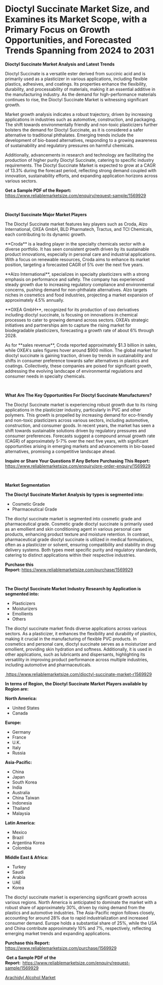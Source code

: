 <p><h1>Dioctyl Succinate Market Size, and Examines its Market Scope, with a Primary Focus on Growth Opportunities, and Forecasted Trends Spanning from 2024 to 2031</h1></p><p><strong>Dioctyl Succinate Market Analysis and Latest Trends</strong></p>
<p><p>Dioctyl Succinate is a versatile ester derived from succinic acid and is primarily used as a plasticizer in various applications, including flexible plastics, adhesives, and coatings. Its properties enhance the flexibility, durability, and processability of materials, making it an essential additive in the manufacturing industry. As the demand for high-performance materials continues to rise, the Dioctyl Succinate Market is witnessing significant growth.</p><p>Market growth analysis indicates a robust trajectory, driven by increasing applications in industries such as automotive, construction, and packaging. The shift towards environmentally friendly and non-toxic plasticizers further bolsters the demand for Dioctyl Succinate, as it is considered a safer alternative to traditional phthalates. Emerging trends include the development of bio-based alternatives, responding to a growing awareness of sustainability and regulatory pressures on harmful chemicals.</p><p>Additionally, advancements in research and technology are facilitating the production of higher purity Dioctyl Succinate, catering to specific industry requirements. The Dioctyl Succinate Market is expected to grow at a CAGR of 13.3% during the forecast period, reflecting strong demand coupled with innovation, sustainability efforts, and expanding application horizons across various sectors.</p></p>
<p><strong>Get a Sample PDF of the Report:&nbsp;</strong> <a href="https://www.reliablemarketsize.com/enquiry/request-sample/1569929?utm_campaign=1939&utm_medium=2&utm_source=Github&utm_content=ia&utm_term=29122024&utm_id=dioctyl-succinate">https://www.reliablemarketsize.com/enquiry/request-sample/1569929</a></p>
<p>&nbsp;</p>
<p><strong>Dioctyl Succinate Major Market Players</strong></p>
<p><p>The Dioctyl Succinate market features key players such as Croda, Alzo International, OXEA GmbH, BLD Pharmatech, Tractus, and TCI Chemicals, each contributing to its dynamic growth. </p><p>**Croda** is a leading player in the specialty chemicals sector with a diverse portfolio. It has seen consistent growth driven by its sustainable product innovations, especially in personal care and industrial applications. With a focus on renewable resources, Croda aims to enhance its market position, targeting a forecasted CAGR of 5% over the next five years.</p><p>**Alzo International**, specializes in specialty plasticizers with a strong emphasis on performance and safety. The company has experienced steady growth due to increasing regulatory compliance and environmental concerns, pushing demand for non-phthalate alternatives. Alzo targets niches in cosmetics and food industries, projecting a market expansion of approximately 4.5% annually.</p><p>**OXEA GmbH**, recognized for its production of oxo derivatives including dioctyl succinate, is focusing on innovations in chemical processes to cater to growing demand across sectors. OXEA’s strategic initiatives and partnerships aim to capture the rising market for biodegradable plasticizers, forecasting a growth rate of about 6% through 2028.</p><p>As for **sales revenue**, Croda reported approximately $1.3 billion in sales, while OXEA's sales figures hover around $900 million. The global market for dioctyl succinate is gaining traction, driven by trends in sustainability and shifts in consumer preference towards safer alternatives in plastics and coatings. Collectively, these companies are poised for significant growth, addressing the evolving landscape of environmental regulations and consumer needs in specialty chemicals.</p></p>
<p>&nbsp;</p>
<p><strong>What Are The Key Opportunities For Dioctyl Succinate Manufacturers?</strong></p>
<p><p>The Dioctyl Succinate market is experiencing robust growth due to its rising applications in the plasticizer industry, particularly in PVC and other polymers. This growth is propelled by increasing demand for eco-friendly and non-toxic plasticizers across various sectors, including automotive, construction, and consumer goods. In recent years, the market has seen a shift towards sustainable solutions driven by regulatory pressures and consumer preferences. Forecasts suggest a compound annual growth rate (CAGR) of approximately 5-7% over the next five years, with significant opportunities arising in emerging markets and advancements in bio-based alternatives, promising a competitive landscape ahead.</p></p>
<p><strong>Inquire or Share Your Questions If Any Before Purchasing This Report:</strong> <a href="https://www.reliablemarketsize.com/enquiry/pre-order-enquiry/1569929?utm_campaign=1939&utm_medium=2&utm_source=Github&utm_content=ia&utm_term=29122024&utm_id=dioctyl-succinate">https://www.reliablemarketsize.com/enquiry/pre-order-enquiry/1569929</a></p>
<p>&nbsp;</p>
<p><strong>Market Segmentation</strong></p>
<p><strong>The Dioctyl Succinate Market Analysis by types is segmented into:</strong></p>
<p><ul><li>Cosmetic Grade</li><li>Pharmaceutical Grade</li></ul></p>
<p><p>The dioctyl succinate market is segmented into cosmetic grade and pharmaceutical grade. Cosmetic grade dioctyl succinate is primarily used as an emollient and skin conditioning agent in various personal care products, enhancing product texture and moisture retention. In contrast, pharmaceutical grade dioctyl succinate is utilized in medical formulations, often as a plasticizer or solvent, ensuring compatibility and stability in drug delivery systems. Both types meet specific purity and regulatory standards, catering to distinct applications within their respective industries.</p></p>
<p><strong>Purchase this Report:&nbsp;</strong><a href="https://www.reliablemarketsize.com/purchase/1569929?utm_campaign=1939&utm_medium=2&utm_source=Github&utm_content=ia&utm_term=29122024&utm_id=dioctyl-succinate">https://www.reliablemarketsize.com/purchase/1569929</a></p>
<p>&nbsp;</p>
<p><strong>The Dioctyl Succinate Market Industry Research by Application is segmented into:</strong></p>
<p><ul><li>Plasticizers</li><li>Moisturizers</li><li>Emollients</li><li>Others</li></ul></p>
<p><p>The dioctyl succinate market finds diverse applications across various sectors. As a plasticizer, it enhances the flexibility and durability of plastics, making it crucial in the manufacturing of flexible PVC products. In cosmetics and personal care, dioctyl succinate serves as a moisturizer and emollient, providing skin hydration and softness. Additionally, it is used in other applications, such as lubricants and dispersants, highlighting its versatility in improving product performance across multiple industries, including automotive and pharmaceuticals.</p></p>
<p><a href="https://www.reliablemarketsize.com/dioctyl-succinate-market-r1569929?utm_campaign=1939&utm_medium=2&utm_source=Github&utm_content=ia&utm_term=29122024&utm_id=dioctyl-succinate">&nbsp;https://www.reliablemarketsize.com/dioctyl-succinate-market-r1569929</a></p>
<p><strong>In terms of Region, the Dioctyl Succinate Market Players available by Region are:</strong></p>
<p>
    <p> <strong> North America: </strong>
        <ul>
            <li>United States</li>
            <li>Canada</li>
        </ul>
        </p> 
    <p> <strong> Europe: </strong>
        <ul>
            <li>Germany</li>
            <li>France</li>
            <li>U.K.</li>
            <li>Italy</li>
            <li>Russia</li>
        </ul>
        </p> 
    <p> <strong> Asia-Pacific: </strong>
        <ul>
            <li>China</li>
            <li>Japan</li>
            <li>South Korea</li>
            <li>India</li>
            <li>Australia</li>
            <li>China Taiwan</li>
            <li>Indonesia</li>
            <li>Thailand</li>
            <li>Malaysia</li>
        </ul>
        </p> 
    <p> <strong> Latin America: </strong>
        <ul>
            <li>Mexico</li>
            <li>Brazil</li>
            <li>Argentina Korea</li>
            <li>Colombia</li>
        </ul>
        </p> 
    <p> <strong> Middle East & Africa: </strong>
        <ul>
            <li>Turkey</li>
            <li>Saudi</li>
            <li>Arabia</li>
            <li>UAE</li>
            <li>Korea</li>
        </ul>
    </p>
    </p>
<p><p>The dioctyl succinate market is experiencing significant growth across various regions. North America is anticipated to dominate the market with a robust share of approximately 30%, driven by rising demand from the plastics and automotive industries. The Asia-Pacific region follows closely, accounting for around 28% due to rapid industrialization and increased consumer demand. Europe holds a substantial share of 25%, while the USA and China contribute approximately 10% and 7%, respectively, reflecting emerging market trends and expanding applications.</p></p>
<p><strong>Purchase this Report: </strong><a href="https://www.reliablemarketsize.com/purchase/1569929?utm_campaign=1939&utm_medium=2&utm_source=Github&utm_content=ia&utm_term=29122024&utm_id=dioctyl-succinate">https://www.reliablemarketsize.com/purchase/1569929</a></p>
<p>&nbsp;<strong>Get a Sample PDF of the Report:&nbsp;&nbsp;</strong><a href="https://www.reliablemarketsize.com/enquiry/request-sample/1569929?utm_campaign=1939&utm_medium=2&utm_source=Github&utm_content=ia&utm_term=29122024&utm_id=dioctyl-succinate">https://www.reliablemarketsize.com/enquiry/request-sample/1569929</a></p>
<p><strong></strong></p>
<p><p><a href="https://github.com/PeterParrish5/Market-Research-Report-List-7/blob/main/arachidyl-alcohol-market.md?utm_campaign=1939&utm_medium=2&utm_source=Github&utm_content=ia&utm_term=29122024&utm_id=dioctyl-succinate">Arachidyl Alcohol Market</a></p></p>